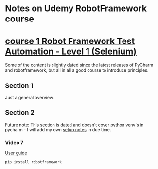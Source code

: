 # Notes on Udemy RobotFramework course

# [course 1 Robot Framework Test Automation - Level 1 (Selenium)](https://www.udemy.com/course/robot-framework-level-1/)

Some of the content is slightly dated since the latest releases of PyCharm and robotframework, but all in all a good course to introduce principles.

## Section 1

Just a general overview.

## Section 2

Future note: This section is dated and doesn't cover python venv's in pycharm - I will add my own [setup notes](setup_notes.md) in due time.

### Video 7

[User guide](https://robotframework.org/robotframework/latest/RobotFrameworkUserGuide.html)

`pip install robotframework`